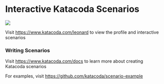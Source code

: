 # Interactive Katacoda Scenarios

[![](http://shields.katacoda.com/katacoda/leonard/count.svg)](https://www.katacoda.com/leonard "Get your profile on Katacoda.com")

Visit https://www.katacoda.com/leonard to view the profile and interactive scenarios

### Writing Scenarios
Visit https://www.katacoda.com/docs to learn more about creating Katacoda scenarios

For examples, visit https://github.com/katacoda/scenario-example
